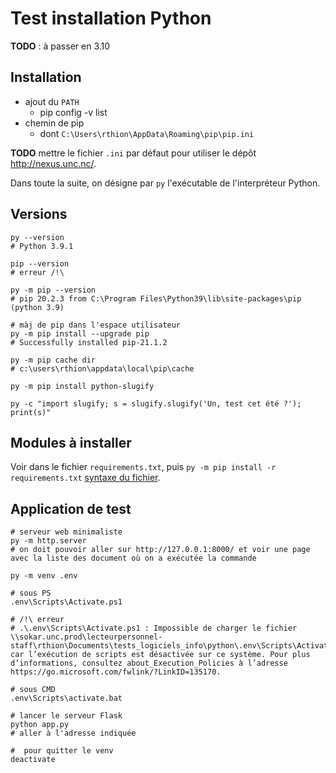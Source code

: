 Test installation Python
========================

**TODO** : à passer en 3.10

Installation
------------

- ajout du `PATH`
  - pip config -v list
- chemin de pip
  - dont `C:\Users\rthion\AppData\Roaming\pip\pip.ini`

**TODO** mettre le fichier `.ini` par défaut pour utiliser le dépôt <http://nexus.unc.nc/>.

Dans toute la suite, on désigne par `py` l'exécutable de l'interpréteur Python.

Versions
--------

```shell
py --version
# Python 3.9.1

pip --version
# erreur /!\

py -m pip --version
# pip 20.2.3 from C:\Program Files\Python39\lib\site-packages\pip (python 3.9)

# màj de pip dans l'espace utilisateur
py -m pip install --upgrade pip
# Successfully installed pip-21.1.2

py -m pip cache dir
# c:\users\rthion\appdata\local\pip\cache

py -m pip install python-slugify

py -c "import slugify; s = slugify.slugify('Un, test cet été ?'); print(s)"
```

Modules à installer
-------------------

Voir dans le fichier `requirements.txt`, puis `py -m pip install -r requirements.txt` [syntaxe du fichier](https://pip.pypa.io/en/stable/reference/requirements-file-format/#requirements-file-format).

Application de test
-------------------

```shell
# serveur web minimaliste
py -m http.server
# on doit pouvoir aller sur http://127.0.0.1:8000/ et voir une page avec la liste des document où on a exécutée la commande

py -m venv .env

# sous PS
.env\Scripts\Activate.ps1

# /!\ erreur
# .\.env\Scripts\Activate.ps1 : Impossible de charger le fichier \\sokar.unc.prod\lecteurpersonnel-staff\rthion\Documents\tests_logiciels_info\python\.env\Scripts\Activate.ps1, car l’exécution de scripts est désactivée sur ce système. Pour plus d’informations, consultez about_Execution_Policies à l’adresse https://go.microsoft.com/fwlink/?LinkID=135170.

# sous CMD
.env\Scripts\activate.bat

# lancer le serveur Flask
python app.py
# aller à l'adresse indiquée

#  pour quitter le venv
deactivate
```
